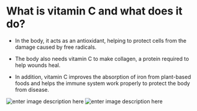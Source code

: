 ﻿

# What is vitamin C and what does it do?

-  In the body, it acts as an antioxidant, helping to protect cells from the damage caused by free radicals. 

-  The body also needs vitamin C to make collagen, a protein required to help wounds heal.

-  In addition, vitamin C improves the absorption of iron from plant-based foods and helps the immune system work properly to protect the body from disease.

![enter image description here](https://i.hizliresim.com/2w0xkul.png)
![enter image description here](https://i.hizliresim.com/4dzcn4o.png)
